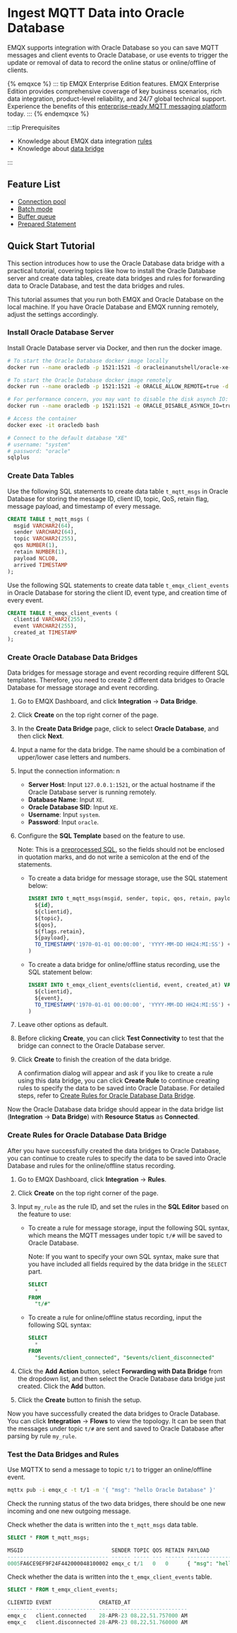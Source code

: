 # Ingest MQTT Data into Oracle Database

EMQX supports integration with Oracle Database so you can save MQTT messages and client events to Oracle Database, or use events to trigger the update or removal of data to record the online status or online/offline of clients.

{% emqxce %}
::: tip
EMQX Enterprise Edition features. EMQX Enterprise Edition provides comprehensive coverage of key business scenarios, rich data integration, product-level reliability, and 24/7 global technical support. Experience the benefits of this [enterprise-ready MQTT messaging platform](https://www.emqx.com/en/try?product=enterprise) today.
:::
{% endemqxce %}

:::tip Prerequisites

- Knowledge about EMQX data integration [rules](./rules.md)
- Knowledge about [data bridge](./data-bridges.md)

:::


## Feature List

- [Connection pool](./data-bridges.md#connection-pool)
- [Batch mode](./data-bridges.md#batch-mode)
- [Buffer queue](./data-bridges.md#buffer-queue)
- [Prepared Statement](./data-bridges.md#prepared-statement)

## Quick Start Tutorial

This section introduces how to use the Oracle Database data bridge with a practical tutorial, covering topics like how to install the Oracle Database server and create data tables, create data bridges and rules for forwarding data to Oracle Database, and test the data bridges and rules.

This tutorial assumes that you run both EMQX and Oracle Database on the local machine. If you have Oracle Database and EMQX running remotely, adjust the settings accordingly.

### Install Oracle Database Server

Install Oracle Database server via Docker, and then run the docker image.

```bash
# To start the Oracle Database docker image locally
docker run --name oracledb -p 1521:1521 -d oracleinanutshell/oracle-xe-11g:1.0.0

# To start the Oracle Database docker image remotely
docker run --name oracledb -p 1521:1521 -e ORACLE_ALLOW_REMOTE=true -d oracleinanutshell/oracle-xe-11g:1.0.0

# For performance concern, you may want to disable the disk asynch IO:
docker run --name oracledb -p 1521:1521 -e ORACLE_DISABLE_ASYNCH_IO=true -d oracleinanutshell/oracle-xe-11g:1.0.0

# Access the container
docker exec -it oracledb bash

# Connect to the default database "XE"
# username: "system"
# password: "oracle"
sqlplus
```

### Create Data Tables

Use the following SQL statements to create data table `t_mqtt_msgs` in Oracle Database for storing the message ID, client ID, topic, QoS, retain flag, message payload, and timestamp of every message.

  ```sql
  CREATE TABLE t_mqtt_msgs (
    msgid VARCHAR2(64),
    sender VARCHAR2(64),
    topic VARCHAR2(255),
    qos NUMBER(1),
    retain NUMBER(1),
    payload NCLOB,
    arrived TIMESTAMP
  );
  ```

Use the following SQL statements to create data table `t_emqx_client_events` in Oracle Database for storing the client ID, event type, and creation time of every event.

  ```sql
  CREATE TABLE t_emqx_client_events (
    clientid VARCHAR2(255),
    event VARCHAR2(255),
    created_at TIMESTAMP
  );
  ```

### Create Oracle Database Data Bridges

Data bridges for message storage and event recording require different SQL templates. Therefore, you need to create 2 different data bridges to Oracle Database for message storage and event recording.

1. Go to EMQX Dashboard, and click **Integration** -> **Data Bridge**.

2. Click **Create** on the top right corner of the page.

3. In the **Create Data Bridge** page, click to select **Oracle Database**, and then click **Next**.

4. Input a name for the data bridge. The name should be a combination of upper/lower case letters and numbers.

5. Input the connection information:
n
   - **Server Host**: Input `127.0.0.1:1521`, or the actual hostname if the Oracle Database server is running remotely.
   - **Database Name**: Input `XE`.
   - **Oracle Database SID**: Input `XE`.
   - **Username**: Input `system`.
   - **Password**: Input `oracle`.

6. Configure the **SQL Template** based on the feature to use.

   Note: This is a [preprocessed SQL](./data-bridges.md#prepared-statement), so the fields should not be enclosed in quotation marks, and do not write a semicolon at the end of the statements.
   
   - To create a data bridge for message storage, use the SQL statement below:
   
     ```sql
     INSERT INTO t_mqtt_msgs(msgid, sender, topic, qos, retain, payload, arrived) VALUES(
       ${id},
       ${clientid},
       ${topic},
       ${qos},
       ${flags.retain},
       ${payload},
       TO_TIMESTAMP('1970-01-01 00:00:00', 'YYYY-MM-DD HH24:MI:SS') + NUMTODSINTERVAL(${timestamp}/1000, 'SECOND')
     )
     ```
   
   - To create a data bridge for online/offline status recording, use the SQL statement below:
   
     ```sql
     INSERT INTO t_emqx_client_events(clientid, event, created_at) VALUES (
       ${clientid},
       ${event},
       TO_TIMESTAMP('1970-01-01 00:00:00', 'YYYY-MM-DD HH24:MI:SS') + NUMTODSINTERVAL(${timestamp}/1000, 'SECOND')
     )
     ```

7. Leave other options as default.

8. Before clicking **Create**, you can click **Test Connectivity** to test that the bridge can connect to the Oracle Database server.

9. Click **Create** to finish the creation of the data bridge.

   A confirmation dialog will appear and ask if you like to create a rule using this data bridge, you can click **Create Rule** to continue creating rules to specify the data to be saved into Oracle Database. For detailed steps, refer to [Create Rules for Oracle Database Data Bridge](#create-rules-for-oracle-database-data-bridge).

Now the Oracle Database data bridge should appear in the data bridge list (**Integration** -> **Data Bridge**) with **Resource Status** as **Connected**.

### Create Rules for Oracle Database Data Bridge

After you have successfully created the data bridges to Oracle Database, you can continue to create rules to specify the data to be saved into Oracle Database and rules for the online/offline status recording.

1. Go to EMQX Dashboard, click **Integration** -> **Rules**.

2. Click **Create** on the top right corner of the page.

3. Input `my_rule` as the rule ID, and set the rules in the **SQL Editor** based on the feature to use:

   - To create a rule for message storage, input the following SQL syntax, which means the MQTT messages under topic `t/#`  will be saved to Oracle Database.

     Note: If you want to specify your own SQL syntax, make sure that you have included all fields required by the data bridge in the `SELECT` part.

     ```sql
     SELECT 
       *
     FROM
       "t/#"
     ```

   - To create a rule for online/offline status recording, input the following SQL syntax:

     ```sql
     SELECT
       *
     FROM
       "$events/client_connected", "$events/client_disconnected"
     ```

4. Click the **Add Action** button, select **Forwarding with Data Bridge** from the dropdown list, and then select the Oracle Database data bridge just created. Click the **Add** button.
6. Click the **Create** button to finish the setup.

Now you have successfully created the data bridges to Oracle Database. You can click **Integration** -> **Flows** to view the topology. It can be seen that the messages under topic `t/#`  are sent and saved to Oracle Database after parsing by rule  `my_rule`.

### Test the Data Bridges and Rules

Use MQTTX  to send a message to topic  `t/1`  to trigger an online/offline event.

```bash
mqttx pub -i emqx_c -t t/1 -m '{ "msg": "hello Oracle Database" }'
```

Check the running status of the two data bridges, there should be one new incoming and one new outgoing message.

Check whether the data is written into the `t_mqtt_msgs` data table.

```sql
SELECT * FROM t_mqtt_msgs;

MSGID                            SENDER TOPIC QOS RETAIN PAYLOAD                            ARRIVED
-------------------------------- ------ ----- --- ------ ---------------------------------- ----------------------------
0005FA6CE9EF9F24F442000048100002 emqx_c t/1   0   0      { "msg": "hello Oracle Database" } 28-APR-23 08.22.51.760000 AM

```

Check whether the data is written into the `t_emqx_client_events` table.

```sql
SELECT * FROM t_emqx_client_events;

CLIENTID EVENT               CREATED_AT
-------- ------------------- ----------------------------
emqx_c   client.connected    28-APR-23 08.22.51.757000 AM
emqx_c   client.disconnected 28-APR-23 08.22.51.760000 AM
```
